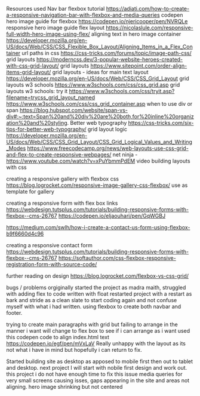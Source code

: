 Resources used
Nav bar flexbox tutorial https://adiati.com/how-to-create-a-responsive-navigation-bar-with-flexbox-and-media-queries
codepen hero image guide for flexbox https://codepen.io/njericooper/pen/NVRQLe
responsive hero image guide flex layout https://nicolaslule.com/responsive-full-width-hero-image-using-flex/
aligning text in hero image container https://developer.mozilla.org/en-US/docs/Web/CSS/CSS_Flexible_Box_Layout/Aligning_Items_in_a_Flex_Container
url paths in css https://css-tricks.com/forums/topic/image-path-css/
grid layouts https://moderncss.dev/3-popular-website-heroes-created-with-css-grid-layout/
grid layouts https://www.sitepoint.com/order-align-items-grid-layout/
grid layouts - ideas for main text layout https://developer.mozilla.org/en-US/docs/Web/CSS/CSS_Grid_Layout
grid layouts w3 schools https://www.w3schools.com/css/css_grid.asp
grid layouts w3 schools: try it https://www.w3schools.com/css/tryit.asp?filename=trycss_grid_layout_named
https://www.w3schools.com/css/css_grid_container.asp
when to use div or span https://blog.hubspot.com/website/span-vs-div#:~:text=Span%20and%20div%20are%20both,for%20inline%20organization%20and%20styling.
Better web typography https://css-tricks.com/six-tips-for-better-web-typography/
grid layout logic https://developer.mozilla.org/en-US/docs/Web/CSS/CSS_Grid_Layout/CSS_Grid_Logical_Values_and_Writing_Modes
https://www.freecodecamp.org/news/web-layouts-use-css-grid-and-flex-to-create-responsive-webpages/
net ninja - https://www.youtube.com/watch?v=xPuYbmmPdEM video building layouts with css

creating a responsive gallery with flexbox css
https://blog.logrocket.com/responsive-image-gallery-css-flexbox/
use as template for gallery

creating a responsive form with flex box links
https://webdesign.tutsplus.com/tutorials/building-responsive-forms-with-flexbox--cms-26767
https://codepen.io/eljaouhari/pen/GqWGBJ

https://medium.com/swlh/how-i-create-a-contact-us-form-using-flexbox-b9f6660d4c96

creating a responsive contact form
https://webdesign.tutsplus.com/tutorials/building-responsive-forms-with-flexbox--cms-26767
https://softauthor.com/css-flexbox-responsive-registration-form-with-source-code/

further reading on design
https://blog.logrocket.com/flexbox-vs-css-grid/




bugs / problems
orgiginally started the project as madra maith, 
struggled with adding flex to code written with float
restarted project with a restart as bark and stride as a clean slate to start coding again and not confuse myself with what i had written.
using flexbox to create both navbar and footer.

trying to create main paragraphs with grid but failing to arrange in the manner i want 
will change to flex box to see if i can arrange as i want
used this codepen code to align index.html text https://codepen.io/egf/pen/mVxLaV
Really unhappy with the layout as its not what i have in mind but hopefully i can return to fix.

Started building site as desktop as apposed to mobile first then out to tablet and desktop.
next project I will start with nobile first design and work out. 
this project i do not have enough time to fix this issue
media queries for very small screens causing isses, gaps appearing in the site and areas not aligning. hero image shrinking but not centered

